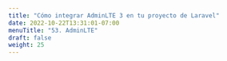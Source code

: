 ```yaml
---
title: "Cómo integrar AdminLTE 3 en tu proyecto de Laravel"
date: 2022-10-22T13:31:01-07:00
menuTitle: "53. AdminLTE"
draft: false
weight: 25
---
```


